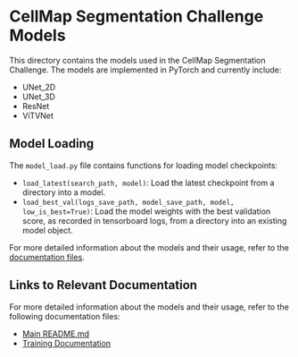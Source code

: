 # CellMap Segmentation Challenge Models

This directory contains the models used in the CellMap Segmentation Challenge. The models are implemented in PyTorch and currently include:

- UNet_2D
- UNet_3D
- ResNet
- ViTVNet

## Model Loading

The `model_load.py` file contains functions for loading model checkpoints:

- `load_latest(search_path, model)`: Load the latest checkpoint from a directory into a model.
- `load_best_val(logs_save_path, model_save_path, model, low_is_best=True)`: Load the model weights with the best validation score, as recorded in tensorboard logs, from a directory into an existing model object.

For more detailed information about the models and their usage, refer to the [documentation files](../../docs/source/load_model_weights.rst).

## Links to Relevant Documentation

For more detailed information about the models and their usage, refer to the following documentation files:

- [Main README.md](../../README.md)
- [Training Documentation](../../docs/source/training.rst)
